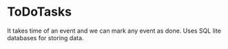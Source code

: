 # ToDoTasks
It takes time of an event and we can mark any event as done.
Uses SQL lite databases for storing data.
